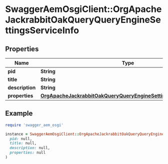 # SwaggerAemOsgiClient::OrgApacheJackrabbitOakQueryQueryEngineSettingsServiceInfo

## Properties

| Name | Type | Description | Notes |
| ---- | ---- | ----------- | ----- |
| **pid** | **String** |  | [optional] |
| **title** | **String** |  | [optional] |
| **description** | **String** |  | [optional] |
| **properties** | [**OrgApacheJackrabbitOakQueryQueryEngineSettingsServiceProperties**](OrgApacheJackrabbitOakQueryQueryEngineSettingsServiceProperties.md) |  | [optional] |

## Example

```ruby
require 'swagger_aem_osgi'

instance = SwaggerAemOsgiClient::OrgApacheJackrabbitOakQueryQueryEngineSettingsServiceInfo.new(
  pid: null,
  title: null,
  description: null,
  properties: null
)
```

